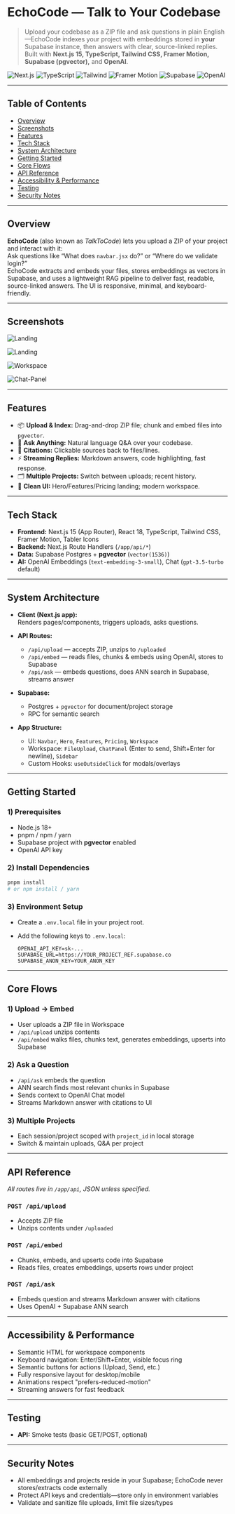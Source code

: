 # EchoCode — Talk to Your Codebase

> Upload your codebase as a ZIP file and ask questions in plain English—EchoCode indexes your project with embeddings stored in **your** Supabase instance, then answers with clear, source-linked replies. Built with **Next.js 15, TypeScript, Tailwind CSS, Framer Motion, Supabase (pgvector),** and **OpenAI**.

![Next.js](https://img.shields.io/badge/Next.js-15-black)
![TypeScript](https://img.shields.io/badge/TypeScript-5-blue)
![Tailwind](https://img.shields.io/badge/TailwindCSS-3-38B2AC)
![Framer Motion](https://img.shields.io/badge/Framer%20Motion-animations-ff55cc)
![Supabase](https://img.shields.io/badge/Supabase-pgvector-3FCF8E)
![OpenAI](https://img.shields.io/badge/OpenAI-API-412991)

---

## Table of Contents

- [Overview](#overview)
- [Screenshots](#screenshots)
- [Features](#features)
- [Tech Stack](#tech-stack)
- [System Architecture](#system-architecture)
- [Getting Started](#getting-started)
- [Core Flows](#core-flows)
- [API Reference](#api-reference)
- [Accessibility & Performance](#accessibility--performance)
- [Testing](#testing)
- [Security Notes](#security-notes)

---

## Overview

**EchoCode** (also known as *TalkToCode*) lets you upload a ZIP of your project and interact with it:  
Ask questions like “What does `navbar.jsx` do?” or “Where do we validate login?”  
EchoCode extracts and embeds your files, stores embeddings as vectors in Supabase, and uses a lightweight RAG pipeline to deliver fast, readable, source-linked answers. The UI is responsive, minimal, and keyboard-friendly.

---

## Screenshots

![Landing](./public/tc-1.png)

![Landing](./public/tc-2.png)

![Workspace](./public/tc-3.png)

![Chat-Panel](./public/tc-4.png)

---

## Features

- 📦 **Upload & Index:** Drag-and-drop ZIP file; chunk and embed files into `pgvector`.
- 💬 **Ask Anything:** Natural language Q&A over your codebase.
- 🔗 **Citations:** Clickable sources back to files/lines.
- ⚡ **Streaming Replies:** Markdown answers, code highlighting, fast response.
- 🗂️ **Multiple Projects:** Switch between uploads; recent history.
- 🧩 **Clean UI:** Hero/Features/Pricing landing; modern workspace.

---

## Tech Stack

- **Frontend:** Next.js 15 (App Router), React 18, TypeScript, Tailwind CSS, Framer Motion, Tabler Icons
- **Backend:** Next.js Route Handlers (`/app/api/*`)
- **Data:** Supabase Postgres + **pgvector** (`vector(1536)`)
- **AI:** OpenAI Embeddings (`text-embedding-3-small`), Chat (`gpt-3.5-turbo` default)

---

## System Architecture

- **Client (Next.js app):**  
  Renders pages/components, triggers uploads, asks questions.

- **API Routes:**  
  - `/api/upload` — accepts ZIP, unzips to `/uploaded`
  - `/api/embed` — reads files, chunks & embeds using OpenAI, stores to Supabase
  - `/api/ask` — embeds questions, does ANN search in Supabase, streams answer

- **Supabase:**  
  - Postgres + `pgvector` for document/project storage
  - RPC for semantic search

- **App Structure:**  
  - UI: `Navbar`, `Hero`, `Features`, `Pricing`, `Workspace`
  - Workspace: `FileUpload`, `ChatPanel` (Enter to send, Shift+Enter for newline), `Sidebar`
  - Custom Hooks: `useOutsideClick` for modals/overlays

---

## Getting Started

### 1) Prerequisites

- Node.js 18+
- pnpm / npm / yarn
- Supabase project with **pgvector** enabled
- OpenAI API key

### 2) Install Dependencies

```bash
pnpm install
# or npm install / yarn
```

### 3) Environment Setup

- Create a `.env.local` file in your project root.
- Add the following keys to `.env.local`:

  ```env
  OPENAI_API_KEY=sk-...
  SUPABASE_URL=https://YOUR_PROJECT_REF.supabase.co
  SUPABASE_ANON_KEY=YOUR_ANON_KEY
  ```

---

## Core Flows

### 1) Upload → Embed
- User uploads a ZIP file in Workspace
- `/api/upload` unzips contents
- `/api/embed` walks files, chunks text, generates embeddings, upserts into Supabase

### 2) Ask a Question
- `/api/ask` embeds the question
- ANN search finds most relevant chunks in Supabase
- Sends context to OpenAI Chat model
- Streams Markdown answer with citations to UI

### 3) Multiple Projects
- Each session/project scoped with `project_id` in local storage
- Switch & maintain uploads, Q&A per project

---

## API Reference

_All routes live in `/app/api`, JSON unless specified._

### `POST /api/upload`
- Accepts ZIP file
- Unzips contents under `/uploaded`

### `POST /api/embed`
- Chunks, embeds, and upserts code into Supabase
- Reads files, creates embeddings, upserts rows under project

### `POST /api/ask`
- Embeds question and streams Markdown answer with citations
- Uses OpenAI + Supabase ANN search

---

## Accessibility & Performance

- Semantic HTML for workspace components
- Keyboard navigation: Enter/Shift+Enter, visible focus ring
- Semantic buttons for actions (Upload, Send, etc.)
- Fully responsive layout for desktop/mobile
- Animations respect "prefers-reduced-motion"
- Streaming answers for fast feedback

---

## Testing

- **API:** Smoke tests (basic GET/POST, optional)

---

## Security Notes

- All embeddings and projects reside in your Supabase; EchoCode never stores/extracts code externally
- Protect API keys and credentials—store only in environment variables
- Validate and sanitize file uploads, limit file sizes/types
